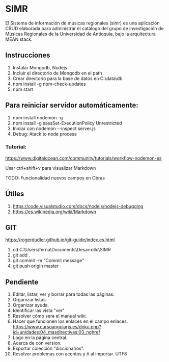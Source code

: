 # SIMR
El Sistema de información de músicas regionales (simr) es una aplicación CRUD elaborada para administrar el catálogo del grupo de investigación de Músicas Regionales de la Universidad de Antioquia, bajo la arquitectura MEAN stack.

## Instrucciones
1. Instalar Mongodb, Nodejs
2. Incluir el directorio de Mongodb en el path
3. Crear directorio para la base de datos en C:\data\db
4. npm install -g npm-check-updates
5. npm start

## Para reiniciar servidor automáticamente:
1. npm install nodemon -g
2. npm install -g sassSet-ExecutionPolicy Unrestricted
3. Iniciar con nodemon --inspect server.js 
4. Debug: Atack to node process

### Tutorial:
https://www.digitalocean.com/community/tutorials/workflow-nodemon-es

Usar ctrl+shift+v para visualizar Markdown

TODO: Funcionalidad nuevos campos en Obras

## Útiles

1. https://code.visualstudio.com/docs/nodejs/nodejs-debugging
2. https://es.wikipedia.org/wiki/Markdown

## GIT
https://rogerdudler.github.io/git-guide/index.es.html
1. cd C:\Users\ferna\Documents\Desarrollo\SIMR
2. git add .
3. git commit -m "Commit message"
4. git push origin master

## Pendiente

1. Editar, listar, ver y borrar para todas las páginas.
2. Organizar listas.
3. Organizar ayuda.
4. Identificar las vista "ver"
5. Resolver cómo sera el manual wiki.
6. Hacer que funcionen los enlaces en el campo enlaces. https://www.cursoangularjs.es/doku.php?id=unidades:04_masdirectivas:03_nghref
7. Logo en la página central.
8. Acerca de con version.
9.  Exportar colección "diccionarios".
10. Resolver problemas con acentos y ñ al importar. UTF8
